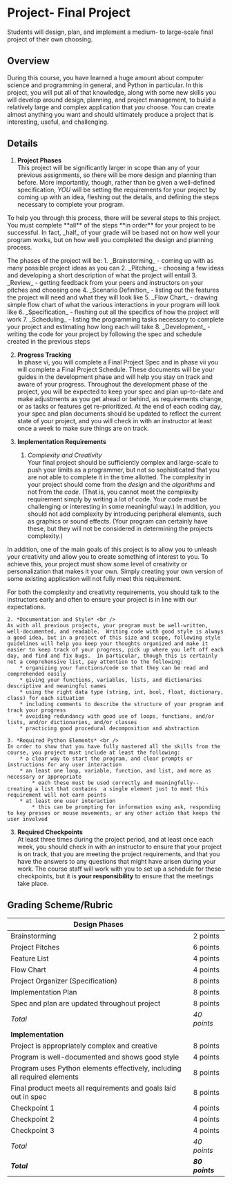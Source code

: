 # Project- Final Project
Students will design, plan, and implement a medium- to large-scale final project of their own choosing.

## Overview
During this course, you have learned a huge amount about computer science and programming in general, and Python in particular.  In this project, you will put all of that knowledge, along with some new skills you will develop around design, planning, and project management, to build a relatively large and complex application that _you_ choose.  You can create almost anything you want and should ultimately produce a project that is interesting, useful, and challenging.

## Details
1. **Project Phases** <br />
This project will be significantly larger in scope than any of your previous assignments, so there will be more design and planning than before.  More importantly, though, rather than be given a well-defined specification, _YOU_ will be setting the requirements for your project by coming up with an idea, fleshing out the details, and defining the steps necessary to complete your program.
<p />
To help you through this process, there will be several steps to this project.  You must complete **all** of the steps **in order** for your project to be successful.  In fact, _half_ of your grade will be based not on how well your program works, but on how well you completed the design and planning process.
<p />
The phases of the project will be:
    1. _Brainstorming_ - coming up with as many possible project ideas as you can
    2. _Pitching_ - choosing a few ideas and developing a short description of what the project will entail
    3. _Review_ - getting feedback from your peers and instructors on your pitches and choosing one
    4. _Scenario Definition_ - listing out the features the project will need and what they will look like
    5. _Flow Chart_ - drawing simple flow chart of what the various interactions in your program will look like
    6. _Specification_ - fleshing out all the specifics of how the project will work
    7. _Scheduling_ - listing the programming tasks necessary to complete your project and estimating how long each will take
    8. _Development_ - writing the code for your project by following the spec and schedule created in the previous steps

2. **Progress Tracking** <br />
In phase vi, you will complete a Final Project Spec and in phase vii you will complete a Final Project Schedule.  These documents will be your guides in the development phase and will help you stay on track and aware of your progress.  Throughout the development phase of the project, you will be expected to keep your spec and plan up-to-date and make adjustments as you get ahead or behind, as requirements change, or as tasks or features get re-prioritized.  At the end of each coding day, your spec and plan documents should be updated to reflect the current state of your project, and you will check in with an instructor at least once a week to make sure things are on track.  

3. **Implementation Requirements**
    1. _Complexity and Creativity_ <br />
    Your final project should be sufficiently complex and large-scale to push your limits as a programmer, but not so sophisticated that you are not able to complete it in the time allotted.  The complexity in your project should come from the _design_ and the _algorithms_ and not from the _code_.  (That is, you cannot meet the complexity requirement simply by writing a lot of code.  Your code must be challenging or interesting in some meaningful way.)  In addition, you should not add complexity by introducing peripheral elements, such as graphics or sound effects.  (Your program can certainly have these, but they will not be considered in determining the projects complexity.)
<p />
In addition, one of the main goals of this project is to allow you to unleash your creativity and allow you to create something of interest to you.  To achieve this, your project must show some level of creativity or personalization that makes it your own.  Simply creating your own version of some existing application will not fully meet this requirement.
<p />
For both the complexity and creativity requirements, you should talk to the instructors early and often to ensure your project is in line with our expectations.

    2. *Documentation and Style* <br />
    As with all previous projects, your program must be well-written, well-documented, and readable.  Writing code with good style is always a good idea, but in a project of this size and scope, following style guidelines will help you keep your thoughts organized and make it easier to keep track of your progress, pick up where you left off each day, and find and fix bugs.  In particular, though this is certainly not a comprehensive list, pay attention to the following:
        * organizing your functions/code so that they can be read and comprehended easily
        * giving your functions, variables, lists, and dictionaries descriptive and meaningful names
        * using the right data type (string, int, bool, float, dictionary, class) for each situation
        * including comments to describe the structure of your program and track your progress
        * avoiding redundancy with good use of loops, functions, and/or lists, and/or dictionaries, and/or classes
        * practicing good procedural decomposition and abstraction
        
    3. *Required Python Elements* <br />
    In order to show that you have fully mastered all the skills from the course, you project must include at least the following:
        * a clear way to start the program, and clear prompts or instructions for any user interaction
        * an least one loop, variable, function, and list, and more as necessary or appropriate
            * each these must be used correctly and meaningfully-- creating a list that contains  a single element just to meet this requirement will not earn points
        * at least one user interaction
            * this can be prompting for information using ask, responding to key presses or mouse movements, or any other action that keeps the user involved

3. **Required Checkpoints** <br />
At least three times during the project period, and at least once each week, you should check in with an instructor to ensure that your project is on track, that you are meeting the project requirements, and that you have the answers to any questions that might have arisen during your work.  The course staff will work with you to set up a schedule for these checkpoints, but it is **your responsibility** to ensure that the meetings take place.

## Grading Scheme/Rubric
|Design Phases| |
|--|--|
|Brainstorming| 2 points|
|Project Pitches    |6 points|
|Feature List   |4 points|
|Flow Chart    |4 points|
|Project Organizer (Specification)  |8 points|
|Implementation Plan    |8 points|
|Spec and plan are updated throughout project   |8 points|
|_Total_    |_40 points_|
|**Implementation** | | 
|Project is appropriately complex and creative  |8 points|
|Program is well-documented and shows good style |4 points|
|Program uses Python elements effectively, including all required elements | 8 points |
|Final product meets all requirements and goals laid out in spec    |8 points|
|Checkpoint 1 | 4 points |
|Checkpoint 2 | 4 points |
|Checkpoint 3 | 4 points |
|_Total_    |_40 points_|
|**_Total_**|**_80 points_**|

